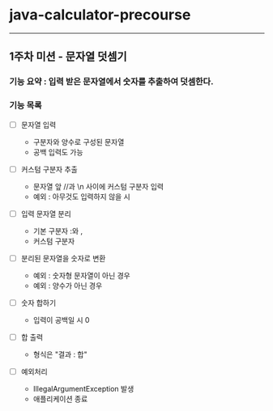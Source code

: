 # java-calculator-precourse

---

## 1주차 미션 - 문자열 덧셈기
### 기능 요약 : 입력 받은 문자열에서 숫자를 추출하여 덧셈한다.
### 기능 목록
- [ ] 문자열 입력
  - 구분자와 양수로 구성된 문자열
  - 공백 입력도 가능


- [ ] 커스텀 구분자 추출
  - 문자열 앞 //과 \n 사이에 커스텀 구분자 입력
  - 예외 : 아무것도 입력하지 않을 시


- [ ] 입력 문자열 분리
  - 기본 구분자 :와 ,
  - 커스텀 구분자
  

- [ ] 분리된 문자열을 숫자로 변환
  - 예외 : 숫자형 문자열이 아닌 경우
  - 예외 : 양수가 아닌 경우
  

- [ ] 숫자 합하기
  - 입력이 공백일 시 0
  

- [ ] 합 출력
  - 형식은 "결과 : 합"
  

- [ ] 예외처리
  - IllegalArgumentException 발생
  - 애플리케이션 종료